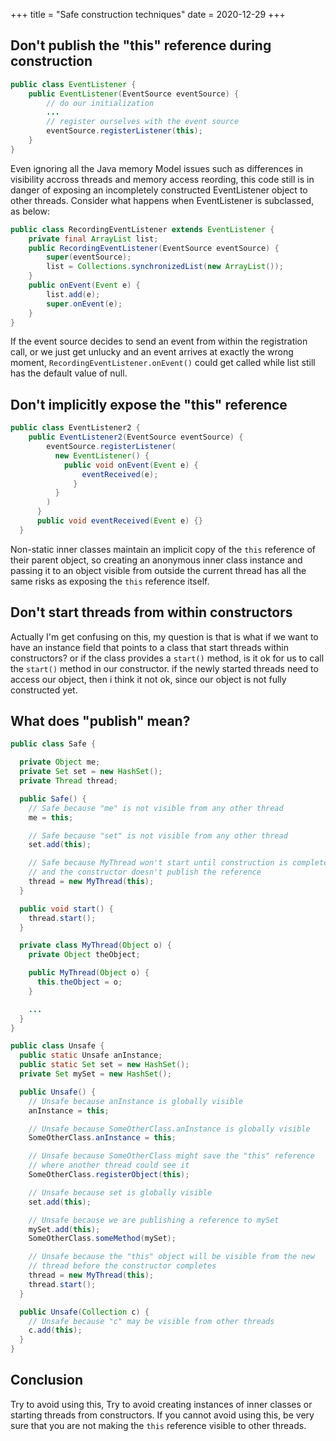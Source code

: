 +++
title = "Safe construction techniques"
date = 2020-12-29
+++

## Don't publish the "this" reference during construction
```java
public class EventListener {
    public EventListener(EventSource eventSource) {
        // do our initialization
        ...
        // register ourselves with the event source
        eventSource.registerListener(this);
    }
}
```
Even ignoring all the Java memory Model issues such as differences in visibility
accross threads and memory access reording, this code still is in danger of
exposing an incompletely constructed EventListener object to other threads.
Consider what happens when EventListener is subclassed, as below:
```java
public class RecordingEventListener extends EventListener {
    private final ArrayList list;
    public RecordingEventListener(EventSource eventSource) {
        super(eventSource);
        list = Collections.synchronizedList(new ArrayList());
    }
    public onEvent(Event e) {
        list.add(e);
        super.onEvent(e);
    }
}
```
If the event source decides to send an event from within the registration call,
or we just get unlucky and an event arrives at exactly the wrong moment,
```RecordingEventListener.onEvent()``` could get called while list still has
the default value of null.

## Don't implicitly expose the "this" reference
```java
public class EventListener2 {
    public EventListener2(EventSource eventSource) {
        eventSource.registerListener(
          new EventListener() {
            public void onEvent(Event e) {
                eventReceived(e);
              }
          }
        )
      }
      public void eventReceived(Event e) {}
  }
  ```
Non-static inner classes maintain an implicit copy of the ```this``` reference of
their parent object, so creating an anonymous inner class instance and passing it
to an object visible from outside the current thread has all the same risks as
exposing the ```this``` reference itself.

## Don't start threads from within constructors
Actually I'm get confusing on this, my question is that is what if we want to have
an instance field that points to a class that start threads within constructors?
or if the class provides a ```start()``` method, is it ok for us to call the
```start()``` method in our constructor. if the newly started threads need to
access our object, then i think it not ok, since our object is not fully constructed
yet.

## What does "publish" mean?
```java
public class Safe {

  private Object me;
  private Set set = new HashSet();
  private Thread thread;

  public Safe() {
    // Safe because "me" is not visible from any other thread
    me = this;

    // Safe because "set" is not visible from any other thread
    set.add(this);

    // Safe because MyThread won't start until construction is complete
    // and the constructor doesn't publish the reference
    thread = new MyThread(this);
  }

  public void start() {
    thread.start();
  }

  private class MyThread(Object o) {
    private Object theObject;

    public MyThread(Object o) {
      this.theObject = o;
    }

    ...
  }
}

public class Unsafe {
  public static Unsafe anInstance;
  public static Set set = new HashSet();
  private Set mySet = new HashSet();

  public Unsafe() {
    // Unsafe because anInstance is globally visible
    anInstance = this;

    // Unsafe because SomeOtherClass.anInstance is globally visible
    SomeOtherClass.anInstance = this;

    // Unsafe because SomeOtherClass might save the "this" reference
    // where another thread could see it
    SomeOtherClass.registerObject(this);

    // Unsafe because set is globally visible
    set.add(this);

    // Unsafe because we are publishing a reference to mySet
    mySet.add(this);
    SomeOtherClass.someMethod(mySet);

    // Unsafe because the "this" object will be visible from the new
    // thread before the constructor completes
    thread = new MyThread(this);
    thread.start();
  }

  public Unsafe(Collection c) {
    // Unsafe because "c" may be visible from other threads
    c.add(this);
  }
}
```

## Conclusion
Try to avoid using this, Try to avoid creating instances of inner classes or
starting threads from constructors. If you cannot avoid using this, be very
sure that you are not making the ```this``` reference visible to other threads.
